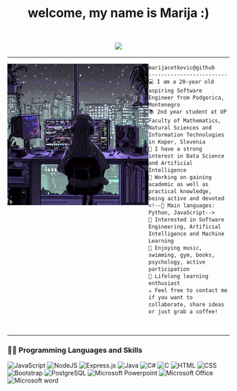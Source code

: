 
<!-- credits: https://github.com/I-am-vishalmaurya -->

<h1 align="center">
welcome, my name is Marija :) </h1>
   
<br/>

<!-- Typing SVG by DenverCoder1 - https://github.com/DenverCoder1/readme-typing-svg -->
<p align="center">
  <a href="https://github.com/DenverCoder1/readme-typing-svg"><img src="https://readme-typing-svg.herokuapp.com?lines=Computer+Science+Student;Aspiring+Software+Engineer;Eager+To+Learn&center=true&width=380&height=45"></a>
</p>
<hr>

<img align="left" src="https://github.com/marijacetkovic/marijacetkovic/blob/main/imgs/readme-img.png" alt="" width="320" />

```
marijacetkovic@github
-------------------------
💻 I am a 20-year old aspiring Software Engineer from Podgorica, Montenegro
📚 2nd year student at UP Faculty of Mathematics, Natural Sciences and Information Technologies in Koper, Slovenia
📝 I have a strong interest in Data Science and Artificial Intelligence
🔭 Working on gaining academic as well as practical knowledge, being active and devoted
<!--🌟 Main languages: Python, JavaScript-->
🚩 Interested in Software Engineering, Artificial Intelligence and Machine Learning
💖 Enjoying music, swimming, gym, books, psychology, active participation
🌱 Lifelong learning enthusiast
☕ Feel free to contact me if you want to collaborate, share ideas or just grab a coffee!



```
<hr>


### 👨‍💻 Programming Languages and Skills

<p>
  

![JavaScript](https://img.shields.io/badge/javascript-%23323330.svg?style=for-the-badge&logo=javascript&logoColor=%23F7DF1E)
![NodeJS](https://img.shields.io/badge/node.js-%2343853D.svg?style=for-the-badge&logo=node.js&logoColor=white) 
![Express.js](https://img.shields.io/badge/express.js-%23404d59.svg?style=for-the-badge&logo=express&logoColor=%2361DAFB)
![Java](https://img.shields.io/badge/Java-ED8B00?style=for-the-badge&logo=java&logoColor=white)
![C#](https://img.shields.io/badge/c%23-%23239120.svg?style=for-the-badge&logo=c-sharp&logoColor=white)
![C](https://img.shields.io/badge/C-00599C?style=for-the-badge&logo=c&logoColor=white)
![HTML](https://img.shields.io/badge/HTML-239120?style=for-the-badge&logo=html5&logoColor=white)
![CSS](https://img.shields.io/badge/CSS-239120?&style=for-the-badge&logo=css3&logoColor=white)
![Bootstrap](https://img.shields.io/badge/bootstrap-%23563D7C.svg?style=for-the-badge&logo=bootstrap&logoColor=white)
![PostgreSQL](https://img.shields.io/badge/PostgreSQL-316192?style=flat&logo=postgresql&logoColor=green)
![Microsoft Powerpoint](https://img.shields.io/badge/Microsoft_PowerPoint-B7472A?style=for-the-badge&logo=microsoft-powerpoint&logoColor=white)
![Microsoft Office](https://img.shields.io/badge/Microsoft_Office-D83B01?style=for-the-badge&logo=microsoft-office&logoColor=white)
![Microsoft word](https://img.shields.io/badge/Microsoft_Word-2B579A?style=for-the-badge&logo=microsoft-word&logoColor=white)

</p>

